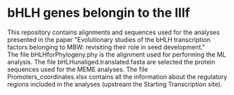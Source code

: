 # bHLH genes belongin to the IIIf
This repository contains alignments and sequences used for the analyses presented in the paper "Evolutionary studies of the bHLH transcription factors belonging to MBW: revisiting their role in seed development."  
The file bHLHforPhylogeny.phy is the alignment used for performing the ML analysis. 
The file bHLHunaliged.translated.fasta are selected the protein sequences used for the MEME analyses.
The file Promoters_coordinates.xlsx contains all the information about the regulatory regions included in the analyses (upstream the Starting Transcription site). 
